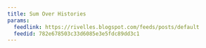 ```yaml
---
title: Sum Over Histories
params:
  feedlink: https://rivelles.blogspot.com/feeds/posts/default
  feedid: 782e678503c33d6085e3e5fdc89dd3c1
---
```

